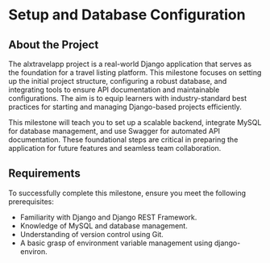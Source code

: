 # Setup and Database Configuration

## About the Project

The alxtravelapp project is a real-world Django application that serves as the foundation for a travel listing platform. This milestone focuses on setting up the initial project structure, configuring a robust database, and integrating tools to ensure API documentation and maintainable configurations. The aim is to equip learners with industry-standard best practices for starting and managing Django-based projects efficiently.

This milestone will teach you to set up a scalable backend, integrate MySQL for database management, and use Swagger for automated API documentation. These foundational steps are critical in preparing the application for future features and seamless team collaboration.

## Requirements

To successfully complete this milestone, ensure you meet the following prerequisites:

-   Familiarity with Django and Django REST Framework.
-   Knowledge of MySQL and database management.
-   Understanding of version control using Git.
-   A basic grasp of environment variable management using django-environ.
